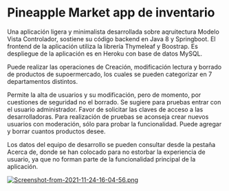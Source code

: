 # Pineapple Market app de inventario 

Una aplicación ligera y minimalista desarrollada sobre aqruitectura Modelo Vista Controlador, sostiene su código backend en Java 8 y Springboot. El frontend de la aplicación utiliza la librería Thymeleaf y Boostrap. Es despliegue de la aplicación es en Heroku con base de datos MySQL.

Puede realizar las operaciones de Creación, modificación lectura y borrado de productos de supoermercado, los cuales se pueden categorizar en 7 departamentos distintos. 

Permite la alta de usuarios y su modificación, pero de momento, por cuestiones de seguridad no el borrado. Se sugiere para pruebas entrar con el usuario administrador. Favor de solicitar las claves de acceso a las desarrolladoras. Para realización de pruebas se aconseja crear nuevos usuarios con moderación, sólo para probar la funcionalidad. Puede agregar y borrar cuantos productos desee.

Los datos del equipo de desarrollo se pueden consultar desde la pestaña Acerca de, donde se han colocado para no estorbar la experiencia de usuario, ya que no forman parte de la funcionalidad principal de la aplicación.


[![Screenshot-from-2021-11-24-16-04-56.png](https://i.postimg.cc/V6M6NLHx/Screenshot-from-2021-11-24-16-04-56.png)](https://postimg.cc/PpXh3hHy)

